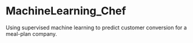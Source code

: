 # MachineLearning_Chef
Using supervised machine learning to predict customer conversion for a meal-plan company.

